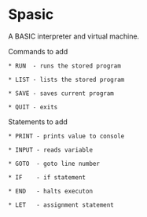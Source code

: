 Spasic
======

A BASIC interpreter and virtual machine.

Commands to add 

	* RUN  - runs the stored program
	
	* LIST - lists the stored program
	
	* SAVE - saves current program
	
	* QUIT - exits
	
Statements to add

	* PRINT - prints value to console
	
	* INPUT - reads variable
	
	* GOTO  - goto line number
	
	* IF    - if statement
	
	* END   - halts executon
	 
	* LET   - assignment statement
